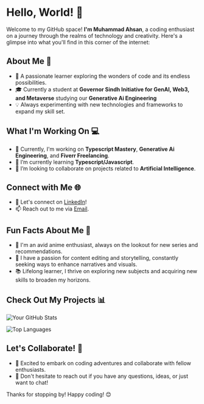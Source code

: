 # Hello, World! 👋

Welcome to my GitHub space! **I'm Muhammad Ahsan**, a coding enthusiast on a journey through the realms of technology and creativity. Here's a glimpse into what you'll find in this corner of the internet:

## About Me 🚀

- 🌟 A passionate learner exploring the wonders of code and its endless possibilities.
- 🎓 Currently a student at **Governor Sindh Initiative for GenAI, Web3, and Metaverse** studying our **Generative Ai Engineering**
- 💡 Always experimenting with new technologies and frameworks to expand my skill set.

## What I'm Working On 💻

- 🚧 Currently, I'm working on **Typescript Mastery**, **Generative Ai Engineering**, and **Fiverr Freelancing**.
- 🌱 I’m currently learning **Typescript/Javascript**.
- 👯 I’m looking to collaborate on projects related to **Artificial Intelligence**.

## Connect with Me 🌐

- 🔗 Let's connect on [LinkedIn](https://www.linkedin.com/in/muhammad-ahsan-653298289/)!
- 📫 Reach out to me via [Email](mailto:ahsanrajput811@gmail.com).

## Fun Facts About Me 🎉

- 🎌 I'm an avid anime enthusiast, always on the lookout for new series and recommendations.
- 🎥 I have a passion for content editing and storytelling, constantly seeking ways to enhance narratives and visuals.
- 📚 Lifelong learner, I thrive on exploring new subjects and acquiring new skills to broaden my horizons.

## Check Out My Projects 📊

![Your GitHub Stats](http://furniro-hackathon.netlify.app/)

![Top Languages](https://blogsterra.netlify.app/)

## Let's Collaborate! 🤝

- 🌟 Excited to embark on coding adventures and collaborate with fellow enthusiasts.
- 💬 Don't hesitate to reach out if you have any questions, ideas, or just want to chat!

Thanks for stopping by! Happy coding! 😊
